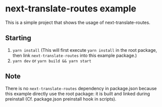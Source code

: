 # next-translate-routes example

This is a simple project that shows the usage of next-translate-routes.

## Starting

1. `yarn install` (This will first execute `yarn install` in the root package, then link `next-translate-routes` into this example package.)
2. `yarn dev` or `yarn build && yarn start`

## Note

There is no `next-translate-routes` dependency in package.json because this example directly use the root package: it is built and linked during preinstall (Cf. package.json preinstall hook in scripts).
